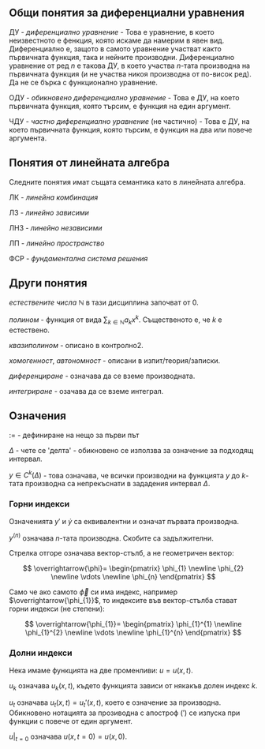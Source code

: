 ## Общи понятия за диференциални уравнения

ДУ - *диференциално уравнение* - Това е уравнение, в което неизвестното е фенкция, която искаме да намерим в явен вид. Диференциално е, защото в самото уравнение участват както първичната функция, така и нейните производни. Диференциално уравнение от ред $n$ е такова ДУ, в което участва $n$-тата производна на първичната функция (и не участва никоя производна от по-висок ред). Да не се бърка с функционално уравнение.

ОДУ - *обикновено диференциално уравнение* - Това е ДУ, на което първичната функция, която търсим, е функция на един аргумент.

ЧДУ - *частно диференциално уравнение* (не частично) - Това е ДУ, на което първичната функция, която търсим, е функция на два или повече аргумента.

##  Понятия от линейната алгебра

Следните понятия имат същата семантика като в линейната алгебра.

ЛК - *линейна комбинация*

ЛЗ - *линейно зависими*

ЛНЗ - *линейно независими*

ЛП - *линейно пространство*

ФСР - *фундаментална система решения*

## Други понятия

*естествените числа* $\mathbb{N}$ в тази дисциплина започват от $0$.

*полином* - функция от вида $\displaystyle\sum_{k \in \mathbb{N}} a_k x^k$. Същественото е, че $k$ е естествено.

*квазиполином* - описано в контролно2.

*хомогенност*, *автономност* - описани в изпит/теория/записки.

*диференциране* - означава да се вземе производната.

*интегриране* - озачава да се вземe интеграл.

## Означения

$:=$ - дефиниране на нещо за първи път

$\Delta$ - чете се 'делта' - обикновено се използва за означение за подходящ интервал.

$y \in C^k(\Delta)$ - това означава, че всички производни на функцията $y$ до $k$-тата производна са непрекъснати в зададения интервал $\Delta$.

### Горни индекси

Означенията $y'$ и $\dot{y}$ са еквивалентни и означат първата производна.

$y^{(n)}$ означава $n$-тата производна. Скобите са задължителни.

Стрелка отгоре означава вектор-стълб, а не геометричен вектор:

$$
\overrightarrow{\phi}=
\begin{pmatrix}
\phi_{1} \newline \phi_{2} \newline \vdots \newline \phi_{n}
\end{pmatrix}
$$

Само че ако самото $\overrightarrow{\phi}$ си има индекс, например $\overrightarrow{\phi_{1}}$, то индексите във вектор-стълба стават горни индекси (не степени):

$$
\overrightarrow{\phi_{1}}=
\begin{pmatrix}
\phi_{1}^{1} \newline \phi_{1}^{2} \newline \vdots \newline \phi_{1}^{n}
\end{pmatrix}
$$

### Долни индекси

Нека имаме функцията на две променливи: $u = u(x, t)$.

$u_k$ означава $u_k(x, t)$, където функцията зависи от някакъв долен индекс $k$.

$u_t$ означава $u_t(x, t) = u_t'(x, t)$, което е означение за производна. Обикновено нотацията за прозиводна с апостроф ($'$) се изпуска при функции с повече от един аргумент.

$u|_{t=0}$ означава $u(x, t=0) = u(x, 0)$.